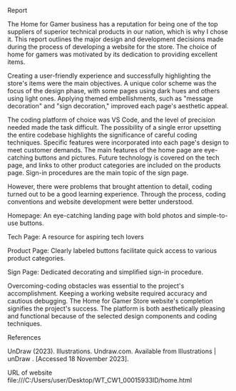 Report

The Home for Gamer business has a reputation for being one of the top suppliers of superior technical products in our nation, which is why I chose it. This report outlines the major design and development decisions made during the process of developing a website for the store. The choice of home for gamers was motivated by its dedication to providing excellent items.

Creating a user-friendly experience and successfully highlighting the store's items were the main objectives. A unique color scheme was the focus of the design phase, with some pages using dark hues and others using light ones. Applying themed embellishments, such as "message decoration" and "sign decoration," improved each page's aesthetic appeal.

The coding platform of choice was VS Code, and the level of precision needed made the task difficult. The possibility of a single error upsetting the entire codebase highlights the significance of careful coding techniques. Specific features were incorporated into each page's design to meet customer demands. The main features of the home page are eye-catching buttons and pictures. Future technology is covered on the tech page, and links to other product categories are included on the products page. Sign-in procedures are the main topic of the sign page.

However, there were problems that brought attention to detail, coding turned out to be a good learning experience. Through the process, coding conventions and website development were better understood.

Homepage: An eye-catching landing page with bold photos and simple-to-use buttons.

Tech Page: A resource for aspiring tech lovers

Product Page: Clearly labeled buttons facilitate quick access to various product categories.

Sign Page: Dedicated decorating and simplified sign-in procedure.

Overcoming-coding obstacles was essential to the project's accomplishment. Keeping a working website required accuracy and cautious debugging. The Home for Gamer Store website's completion signifies the project's success. The platform is both aesthetically pleasing and functional because of the selected design components and coding techniques.

References

UnDraw (2023). Illustrations. Undraw.com. Available from Illustrations | unDraw . [Accessed 18 November 2023].

URL of website file:///C:/Users/user/Desktop/WT_CW1_00015933ID/home.html 